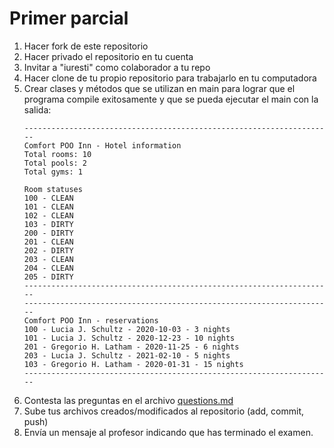 # Primer parcial

1. Hacer fork de este repositorio
1. Hacer privado el repositorio en tu cuenta
1. Invitar a "iuresti" como colaborador a tu repo
1. Hacer clone de tu propio repositorio para trabajarlo en tu computadora
1. Crear clases y métodos que se utilizan en main para lograr que el programa compile 
exitosamente y que se pueda ejecutar el main con la salida:
    ```
    ---------------------------------------------------------------------
    Comfort POO Inn - Hotel information
    Total rooms: 10
    Total pools: 2
    Total gyms: 1
    
    Room statuses
    100 - CLEAN
    101 - CLEAN
    102 - CLEAN
    103 - DIRTY
    200 - DIRTY
    201 - CLEAN
    202 - DIRTY
    203 - CLEAN
    204 - CLEAN
    205 - DIRTY
    ---------------------------------------------------------------------
    ---------------------------------------------------------------------
    Comfort POO Inn - reservations
    100 - Lucia J. Schultz - 2020-10-03 - 3 nights
    101 - Lucia J. Schultz - 2020-12-23 - 10 nights
    201 - Gregorio H. Latham - 2020-11-25 - 6 nights
    203 - Lucia J. Schultz - 2021-02-10 - 5 nights
    103 - Gregorio H. Latham - 2020-01-31 - 15 nights
    ---------------------------------------------------------------------
    ```
1. Contesta las preguntas en el archivo [questions.md](questions.md)
1. Sube tus archivos creados/modificados al repositorio (add, commit, push)
1. Envía un mensaje al profesor indicando que has terminado el examen. 
